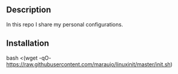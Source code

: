 ## Description
In this repo I share my personal configurations.

## Installation
bash <(wget -qO- https://raw.githubusercontent.com/maraujo/linuxinit/master/init.sh)
